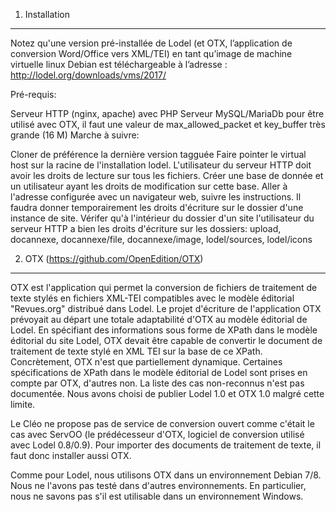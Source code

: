 1. Installation
---------------

Notez qu'une version pré-installée de Lodel (et OTX, l’application de conversion Word/Office vers XML/TEI) en tant qu’image de machine virtuelle linux Debian est téléchargeable à l’adresse : <http://lodel.org/downloads/vms/2017/>

Pré-requis:

Serveur HTTP (nginx, apache) avec PHP
Serveur MySQL/MariaDb
pour être utilisé avec OTX, il faut une valeur de max_allowed_packet et key_buffer très grande (16 M)
Marche à suivre:

Cloner de préférence la dernière version tagguée
Faire pointer le virtual host sur la racine de l'installation lodel.
L'utilisateur du serveur HTTP doit avoir les droits de lecture sur tous les fichiers.
Créer une base de donnée et un utilisateur ayant les droits de modification sur cette base.
Aller à l'adresse configurée avec un navigateur web, suivre les instructions.
Il faudra donner temporairement les droits d'écriture sur le dossier d'une instance de site.
Vérifer qu'à l'intérieur du dossier d'un site l'utilisateur du serveur HTTP a bien les droits d'écriture sur les dossiers: upload, docannexe, docannexe/file, docannexe/image, lodel/sources, lodel/icons


2. OTX (<https://github.com/OpenEdition/OTX>)
---------------------------------------------

OTX est l'application qui permet la conversion de fichiers de traitement de texte stylés en fichiers XML-TEI compatibles avec le modèle éditorial "Revues.org" distribué dans Lodel. Le projet d'écriture de l'application OTX prévoyait au départ une totale adaptabilité d'OTX au modèle éditorial de Lodel. En spécifiant des informations sous forme de XPath dans le modèle éditorial du site Lodel, OTX devait être capable de convertir le document de traitement de texte stylé en XML TEI sur la base de ce XPath. Concrètement, OTX n'est que partiellement dynamique. Certaines spécifications de XPath dans le modèle éditorial de Lodel sont prises en compte par OTX, d'autres non. La liste des cas non-reconnus n'est pas documentée. Nous avons choisi de publier Lodel 1.0 et OTX 1.0 malgré cette limite.

Le Cléo ne propose pas de service de conversion ouvert comme c'était le cas avec ServOO (le prédécesseur d'OTX, logiciel de conversion utilisé avec Lodel 0.8/0.9). Pour importer des documents de traitement de texte, il faut donc installer aussi OTX.

Comme pour Lodel, nous utilisons OTX dans un environnement Debian 7/8. Nous ne l'avons pas testé dans d'autres environnements. En particulier, nous ne savons pas s'il est utilisable dans un environnement Windows.



